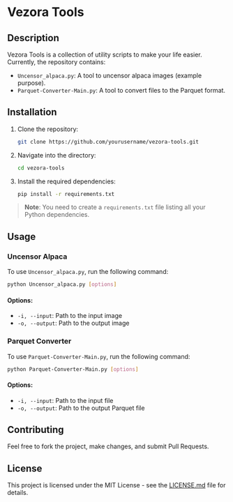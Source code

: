 
# Vezora Tools

## Description

Vezora Tools is a collection of utility scripts to make your life easier. Currently, the repository contains:

- `Uncensor_alpaca.py`: A tool to uncensor alpaca images (example purpose).
- `Parquet-Converter-Main.py`: A tool to convert files to the Parquet format.

## Installation

1. Clone the repository:
    ```bash
    git clone https://github.com/yourusername/vezora-tools.git
    ```
2. Navigate into the directory:
    ```bash
    cd vezora-tools
    ```
3. Install the required dependencies:
    ```bash
    pip install -r requirements.txt
    ```

> **Note**: You need to create a `requirements.txt` file listing all your Python dependencies.

## Usage

### Uncensor Alpaca

To use `Uncensor_alpaca.py`, run the following command:

```bash
python Uncensor_alpaca.py [options]
```

#### Options:

- `-i, --input`: Path to the input image
- `-o, --output`: Path to the output image

### Parquet Converter

To use `Parquet-Converter-Main.py`, run the following command:

```bash
python Parquet-Converter-Main.py [options]
```

#### Options:

- `-i, --input`: Path to the input file
- `-o, --output`: Path to the output Parquet file

## Contributing

Feel free to fork the project, make changes, and submit Pull Requests.

## License

This project is licensed under the MIT License - see the [LICENSE.md](LICENSE.md) file for details.
